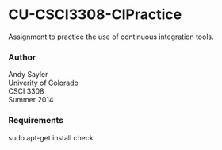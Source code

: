 CU-CSCI3308-CIPractice
======================

Assignment to practice the use of continuous integration tools.

### Author
Andy Sayler  
Univerity of Colorado  
CSCI 3308  
Summer 2014

### Requirements
sudo apt-get install check
